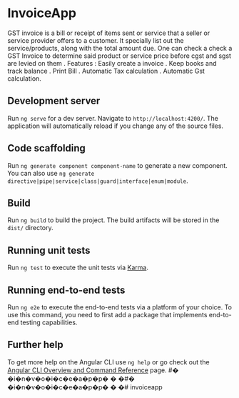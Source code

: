 # InvoiceApp

GST invoice is a bill or receipt of items sent or service that a seller or service provider offers to a customer. It specially list out the service/products, along with the total amount due. One can check a check a GST Invoice to determine said product or service price before cgst and sgst are levied on them . 
Features : 
	Easily create a invoice .
	Keep books and track balance . 
	Print Bill . 
	Automatic Tax calculation . 
	Automatic Gst calculation.

## Development server

Run `ng serve` for a dev server. Navigate to `http://localhost:4200/`. The application will automatically reload if you change any of the source files.

## Code scaffolding

Run `ng generate component component-name` to generate a new component. You can also use `ng generate directive|pipe|service|class|guard|interface|enum|module`.

## Build

Run `ng build` to build the project. The build artifacts will be stored in the `dist/` directory.

## Running unit tests

Run `ng test` to execute the unit tests via [Karma](https://karma-runner.github.io).

## Running end-to-end tests

Run `ng e2e` to execute the end-to-end tests via a platform of your choice. To use this command, you need to first add a package that implements end-to-end testing capabilities.

## Further help

To get more help on the Angular CLI use `ng help` or go check out the [Angular CLI Overview and Command Reference](https://angular.io/cli) page.
#� �i�n�v�o�i�c�e�a�p�p�
�
�#� �i�n�v�o�i�c�e�a�p�p�
�
�# invoiceapp
